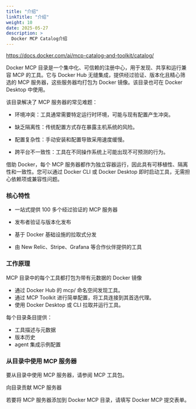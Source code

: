 ```yaml
---
title: "介绍"
linkTitle: "介绍"
weight: 10
date: 2025-05-27
description: >
  Docker MCP Catalog介绍
---
```



https://docs.docker.com/ai/mcp-catalog-and-toolkit/catalog/

Docker MCP 目录是一个集中化、可信赖的注册中心，用于发现、共享和运行兼容 MCP 的工具。它与 Docker Hub 无缝集成，提供经过验证、版本化且精心筛选的 MCP 服务器，这些服务器均打包为 Docker 镜像。该目录也可在 Docker Desktop 中使用。

该目录解决了 MCP 服务器的常见难题：

- 环境冲突：工具通常需要特定运行时环境，可能与现有配置产生冲突。

- 缺乏隔离性：传统配置方式存在暴露主机系统的风险。

- 配置复杂性：手动安装和配置导致采用速度缓慢。

- 跨平台不一致性：工具在不同操作系统上可能出现不可预测的行为。

借助 Docker，每个 MCP 服务器都作为独立容器运行，因此具有可移植性、隔离性和一致性。您可以通过 Docker CLI 或 Docker Desktop 即时启动工具，无需担心依赖项或兼容性问题。

### 核心特性

- 一站式提供 100 多个经过验证的 MCP 服务器

- 发布者验证与版本化发布

- 基于 Docker 基础设施的拉取式分发

- 由 New Relic、Stripe、Grafana 等合作伙伴提供的工具

### 工作原理

MCP 目录中的每个工具都打包为带有元数据的 Docker 镜像

- 通过 Docker Hub 的 mcp/ 命名空间发现工具。
- 通过 MCP Toolkit 进行简单配置，将工具连接到其首选代理。
- 使用 Docker Desktop 或 CLI 拉取并运行工具。

每个目录条目提供：

- 工具描述与元数据
- 版本历史
- agent 集成示例配置

### 从目录中使用 MCP 服务器

要从目录中使用 MCP 服务器，请参阅 MCP 工具包。

向目录贡献 MCP 服务器

若要将 MCP 服务器添加到 Docker MCP 目录，请填写 Docker MCP 提交表单。